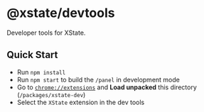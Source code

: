 # @xstate/devtools

Developer tools for XState.

## Quick Start

- Run `npm install`
- Run `npm start` to build the `/panel` in development mode
- Go to [`chrome://extensions`](chrome://extensions) and **Load unpacked** this directory (`/packages/xstate-dev`)
- Select the `XState` extension in the dev tools
